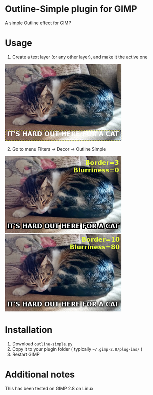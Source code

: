 # Outline-Simple plugin for GIMP
A simple Outline effect for GIMP

# Usage
1. Create a text layer (or any other layer), and make it the active one

![Before](https://github.com/LatinSuD/outline-simple/raw/master/samples/outline1.jpg "Before")

2. Go to menu Filters → Decor → Outline Simple

![After](https://github.com/LatinSuD/outline-simple/raw/master/samples/outline2a.jpg "After") ![After](https://github.com/LatinSuD/outline-simple/raw/master/samples/outline2b.jpg "After")

# Installation
1. Download `outline-simple.py`
1. Copy it to your plugin folder ( typically `~/.gimp-2.8/plug-ins/` )
1. Restart GIMP

# Additional notes
This has been tested on GIMP 2.8 on Linux
